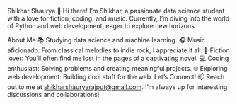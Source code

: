 Shikhar Shaurya
👋 Hi there! I’m Shikhar, a passionate data science student with a love for fiction, coding, and music. Currently, I’m diving into the world of Python and web development, eager to explore new horizons.

About Me
📚 Studying data science and machine learning.
🎧 Music aficionado: From classical melodies to indie rock, I appreciate it all.
📖 Fiction lover: You’ll often find me lost in the pages of a captivating novel.
💻 Coding enthusiast: Solving problems and creating meaningful projects.
🌐 Exploring web development: Building cool stuff for the web.
Let’s Connect!
📫 Reach out to me at shikharshauryarajput@gmail.com. I’m always up for interesting discussions and collaborations!

<!---
ShauryaRajput2005/ShauryaRajput2005 is a ✨ special ✨ repository because its `README.md` (this file) appears on your GitHub profile.
You can click the Preview link to take a look at your changes.
--->
